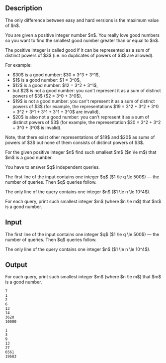 ## Description

<div><p><span class="tex-font-style-bf">The only difference between easy and hard versions is the maximum value of $n$</span>.</p><p>You are given a positive integer number $n$. You really love <span class="tex-font-style-it">good numbers</span> so you want to find the smallest <span class="tex-font-style-it">good number</span> greater than or equal to $n$.</p><p>The positive integer is called <span class="tex-font-style-it">good</span> if it can be represented as a sum of <span class="tex-font-style-bf">distinct</span> powers of $3$ (i.e. no duplicates of powers of $3$ are allowed).</p><p>For example:</p><ul> <li> $30$ is a <span class="tex-font-style-it">good number</span>: $30 = 3^3 + 3^1$, </li><li> $1$ is a <span class="tex-font-style-it">good number</span>: $1 = 3^0$, </li><li> $12$ is a <span class="tex-font-style-it">good number</span>: $12 = 3^2 + 3^1$, </li><li> but $2$ is <span class="tex-font-style-bf">not</span> a <span class="tex-font-style-it">good number</span>: you can't represent it as a sum of distinct powers of $3$ ($2 = 3^0 + 3^0$), </li><li> $19$ is <span class="tex-font-style-bf">not</span> a <span class="tex-font-style-it">good number</span>: you can't represent it as a sum of distinct powers of $3$ (for example, the representations $19 = 3^2 + 3^2 + 3^0 = 3^2 + 3^1 + 3^1 + 3^1 + 3^0$ are invalid), </li><li> $20$ is also <span class="tex-font-style-bf">not</span> a <span class="tex-font-style-it">good number</span>: you can't represent it as a sum of distinct powers of $3$ (for example, the representation $20 = 3^2 + 3^2 + 3^0 + 3^0$ is invalid). </li></ul><p>Note, that there exist other representations of $19$ and $20$ as sums of powers of $3$ but none of them consists of <span class="tex-font-style-bf">distinct</span> powers of $3$.</p><p>For the given positive integer $n$ find such smallest $m$ ($n \le m$) that $m$ is a <span class="tex-font-style-it">good number</span>.</p><p>You have to answer $q$ independent queries.</p></div><div class="input-specification"><p>The first line of the input contains one integer $q$ ($1 \le q \le 500$) — the number of queries. Then $q$ queries follow.</p><p>The only line of the query contains one integer $n$ ($1 \le n \le 10^4$).</p></div><div class="output-specification"><p>For each query, print such smallest integer $m$ (where $n \le m$) that $m$ is a <span class="tex-font-style-it">good number</span>.</p></div>

## Input

<p>The first line of the input contains one integer $q$ ($1 \le q \le 500$) — the number of queries. Then $q$ queries follow.</p><p>The only line of the query contains one integer $n$ ($1 \le n \le 10^4$).</p>

## Output

<p>For each query, print such smallest integer $m$ (where $n \le m$) that $m$ is a <span class="tex-font-style-it">good number</span>.</p>





```input1
7
1
2
6
13
14
3620
10000
```




```output1
1
3
9
13
27
6561
19683
```


